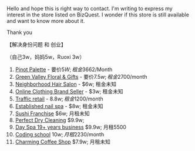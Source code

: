 
Hello and hope this is right way to contact. I'm writing to express my interest in the store listed on BizQuest. I wonder if this store is still available and want to know more about it.

Thank you

【解决身份问题 和 创业】

（自己3w，妈妈5w，Ruoxi 3w）

1. [Pinot Palette](https://www.loopnet.com/biz/Business-Opportunity/pinots-palette-san-bruno-established-paint-and-sip-business/2150529/) - 要价$5W; 租金$3662/Month
2. [Green Valley Floral & Gifts](https://www.loopnet.com/biz/Business-Opportunity/wow-reduced-20-000/2121093/) - 要价$7.5w; 租金$2700/month
3. [Neighborhood Hair Salon](https://www.bizquest.com/business-for-sale/neighborhood-hair-salon/BW2195426/) - $6w; 租金未知
4. [Online Clothing Brand Seller](https://www.bizquest.com/business-for-sale/online-clothing-brand-seller-financing-big-social-media-following/BW2177119/) - $3w; 租金未知
5. [Traffic retail](https://www.bizquest.com/business-for-sale/hi-traffic-retail-gift-and-jewelry-store/BW2104080/) - $8.8w; 租金$1200/month
6. [Established nail spa](https://www.bizquest.com/business-for-sale/established-nail-spa-for-sale-in-san-francisco-financial-district/BW2194570/) - $8w; 租金未知
7. [Sushi Franchise](https://www.bizquest.com/business-for-sale/sushi-franchise-is-grocery-store-opportunity/BW2198637/) $6w; 月租未知
8. [Perfect Dry Cleaning](https://www.bizquest.com/business-for-sale/perfect-dry-cleaning-family-business/BW2190785/) $9.9w; 
9. [Day Spa 19+ years business](https://www.bizquest.com/business-for-sale/established-day-spa-19-years-in-business/BW2177291/) $9.9w; 月租5500
10. [Coding school](https://www.bizquest.com/business-for-sale/motivated-seller-unbeatable-value-coding-school-for-sale/BW2162966/) $10w; 月租$2230/month
11. [Charming Coffee Shop](https://www.bizquest.com/business-for-sale/charming-coffee-shop-in-santa-cruz-county/BW2141555/) $7.9w; 月租未知





















